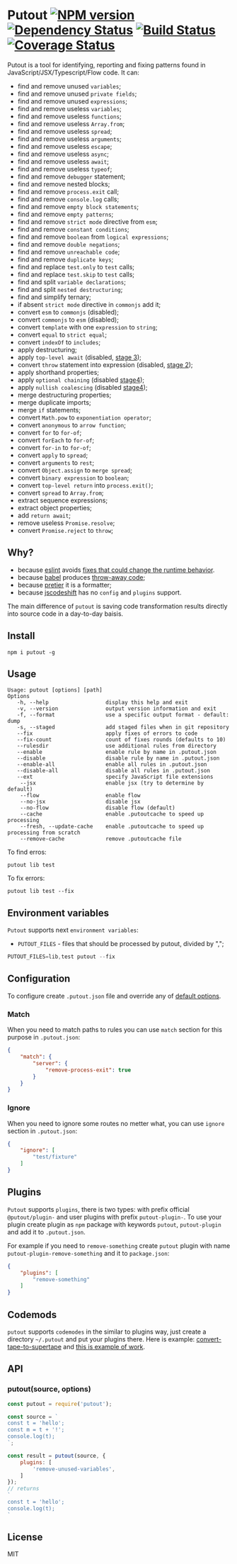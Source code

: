 # Putout [![NPM version][NPMIMGURL]][NPMURL] [![Dependency Status][DependencyStatusIMGURL]][DependencyStatusURL] [![Build Status][BuildStatusIMGURL]][BuildStatusURL] [![Coverage Status][CoverageIMGURL]][CoverageURL]

[NPMIMGURL]:                https://img.shields.io/npm/v/putout.svg?style=flat&longCache=true
[BuildStatusIMGURL]:        https://img.shields.io/travis/coderaiser/putout/master.svg?style=flat&longCache=true
[DependencyStatusIMGURL]:   https://david-dm.org/coderaiser/putout.svg?path=packages/putout
[NPMURL]:                   https://npmjs.org/package/putout "npm"
[BuildStatusURL]:           https://travis-ci.org/coderaiser/putout  "Build Status"
[DependencyStatusURL]:      https://david-dm.org/coderaiser/putout?path=packages/putout "Dependency Status"

[CoverageURL]:              https://coveralls.io/github/coderaiser/putout?branch=master
[CoverageIMGURL]:           https://coveralls.io/repos/coderaiser/putout/badge.svg?branch=master&service=github

Putout is a tool for identifying, reporting and fixing patterns found in JavaScript/JSX/Typescript/Flow code. It can:
- find and remove unused `variables`;
- find and remove unused `private fields`;
- find and remove unused `expressions`;
- find and remove useless `variables`;
- find and remove useless `functions`;
- find and remove useless `Array.from`;
- find and remove useless `spread`;
- find and remove useless `arguments`;
- find and remove useless `escape`;
- find and remove useless `async`;
- find and remove useless `await`;
- find and remove useless `typeof`;
- find and remove `debugger` statement;
- find and remove nested blocks;
- find and remove `process.exit` call;
- find and remove `console.log` calls;
- find and remove `empty block statements`;
- find and remove `empty patterns`;
- find and remove `strict mode` directive from `esm`;
- find and remove `constant conditions`;
- find and remove `boolean` from `logical expressions`;
- find and remove `double negations`;
- find and remove `unreachable code`;
- find and remove `duplicate keys`;
- find and replace `test.only` to `test` calls;
- find and replace `test.skip` to `test` calls;
- find and split `variable declarations`;
- find and split `nested destructuring`;
- find and simplify ternary;
- if absent `strict mode` directive in `commonjs` add it;
- convert `esm` to `commonjs` (disabled);
- convert `commonjs` to `esm` (disabled);
- convert `template` with one `expression` to `string`;
- convert `equal` to `strict equal`;
- convert `indexOf` to `includes`;
- apply destructuring;
- apply `top-level await` (disabled, [stage 3](https://github.com/tc39/proposal-top-level-await));
- convert `throw` statement into expression (disabled, [stage 2](https://github.com/tc39/proposal-throw-expressions));
- apply shorthand properties;
- apply `optional chaining` (disabled [stage4](https://github.com/tc39/proposal-optional-chaining));
- apply `nullish coalescing` (disabled [stage4](https://github.com/tc39/proposal-nullish-coalescing));
- merge destructuring properties;
- merge duplicate imports;
- merge `if` statements;
- convert `Math.pow` to `exponentiation operator`;
- convert `anonymous` to `arrow function`;
- convert `for` to `for-of`;
- convert `forEach` to `for-of`;
- convert `for-in` to `for-of`;
- convert `apply` to `spread`;
- convert `arguments` to `rest`;
- convert `Object.assign` to `merge spread`;
- convert `binary expression` to `boolean`;
- convert `top-level return` into `process.exit()`;
- convert `spread` to `Array.from`;
- extract sequence expressions;
- extract object properties;
- add `return await`;
- remove useless `Promise.resolve`;
- convert `Promise.reject` to `throw`;

## Why?

- because [eslint](https://eslint.org) avoids [fixes that could change the runtime behavior](https://eslint.org/docs/developer-guide/working-with-rules#applying-fixes).
- because [babel](https://babeljs.io) produces [throw-away code](https://github.com/babel/babel/issues/5139);
- because [pretier](https://github.com/prettier/prettier) it is a formatter;
- because [jscodeshift](https://github.com/facebook/jscodeshift) has no `config` and `plugins` support.

The main difference of `putout` is saving code transformation results directly into source code in a day-to-day baisis.

## Install

```
npm i putout -g
```

## Usage

```
Usage: putout [options] [path]
Options
   -h, --help                  display this help and exit
   -v, --version               output version information and exit
   -f, --format                use a specific output format - default: dump
   -s, --staged                add staged files when in git repository
   --fix                       apply fixes of errors to code
   --fix-count                 count of fixes rounds (defaults to 10)
   --rulesdir                  use additional rules from directory
   --enable                    enable rule by name in .putout.json
   --disable                   disable rule by name in .putout.json
   --enable-all                enable all rules in .putout.json
   --disable-all               disable all rules in .putout.json
   --ext                       specify JavaScript file extensions
    --jsx                      enable jsx (try to determine by default)
    --flow                     enable flow
    --no-jsx                   disable jsx
    --no-flow                  disable flow (default)
    --cache                    enable .putoutcache to speed up processing
    --fresh, --update-cache    enable .putoutcache to speed up processing from scratch
    --remove-cache             remove .putoutcache file
```

To find erros:

```
putout lib test
```

To fix errors:

```
putout lib test --fix
```

## Environment variables

`Putout` supports next `environment variables`:
- `PUTOUT_FILES` - files that should be processed by putout, divided by ",";

```js
PUTOUT_FILES=lib,test putout --fix
```

## Configuration

To configure create `.putout.json` file and override any of [default options](/packages/putout/putout.json).

### Match

When you need to match paths to rules you can use `match` section for this purpose in `.putout.json`:

```json
{
    "match": {
        "server": {
            "remove-process-exit": true
        }
    }
}
```

### Ignore

When you need to ignore some routes no metter what, you can use `ignore` section in `.putout.json`:

```json
{
    "ignore": [
        "test/fixture"
    ]
}
```

## Plugins

`Putout` supports `plugins`, there is two types: with prefix official `@putout/plugin-` and user plugins with prefix `putout-plugin-`. To use your plugin create plugin as `npm` package with keywords `putout`, `putout-plugin` and add it to `.putout.json`.

For example if you need to `remove-something` create `putout` plugin with name `putout-plugin-remove-something` and it to `package.json`:

```json
{
    "plugins": [
        "remove-something"
    ]
}
```

## Codemods

`putout` supports `codemodes` in the similar to plugins way, just create a directory `~/.putout` and put your plugins there. Here is example: [convert-tape-to-supertape](https://github.com/coderaiser/putout/tree/master/codemods/plugin-convert-tape-to-supertape) and [this is example of work](https://github.com/coderaiser/putout/commit/ad02cebc344ce73cdee668cffc5078bf08830d52).

## API

### putout(source, options)

```js
const putout = require('putout');

const source = `
const t = 'hello';
const m = t + '!';
console.log(t);
`;

const result = putout(source, {
    plugins: [
        'remove-unused-variables',
    ]
});
// returns
`
const t = 'hello';
console.log(t);
`
```

## License

MIT

